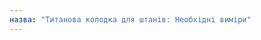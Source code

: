 ```yaml
---
назва: "Титанова колодка для штанів: Необхідні виміри"
---
```


<PatternMeasurements pattern='titan' />
